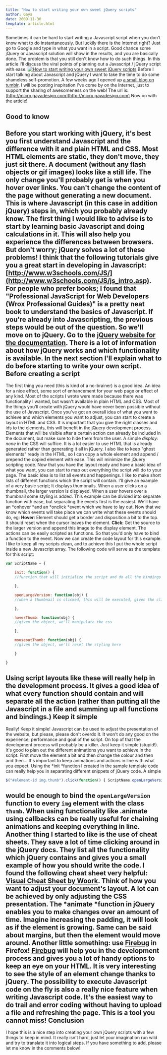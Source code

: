 ```yaml
---
title: "How to start writing your own sweet jQuery scripts"
author: Gaya
date: 2009-11-30
template: article.html
---
```

Sometimes it can be hard to start writing a Javascript script when you don't know what to do instantaneously. But luckily there is the Internet right? Just go to Google and type in what you want in a script. Good chance some jQuery or Javascript solution will show in the results, and you are basically done. The problem is that you still don't know how to do such things. In this article I'll discuss the viral points of planning out a Javascript / jQuery script with ease. [![How to start writing your own sweet jQuery scripts](/articles/how-to-start-writing-your-own-sweet-jquery-scripts/startjquery.jpg "How to start writing your own sweet jQuery scripts")](http://www.gayadesign.com/articles/how-to-start-writing-your-own-sweet-jquery-scripts/)<span id="more-592"></span> Before I start talking about Javascript and jQuery I want to take the time to do some shameless self-promotion. A few weeks ago I opened up [a small blog on tumblr](http://micro.gayadesign.com). I will be posting inspiration I've come by on the Internet, just to support the sharing of awesomeness on the web! The url is: [http://micro.gayadesign.com](http://micro.gayadesign.com) Now on with the article!

Good to know
------------

 Before you start working with jQuery, it's best you first understand Javascript and the difference with it and plain HTML and CSS. Most HTML elements are static, they don't move, they just sit there. A document (without any flash objects or gif images) looks like a still life. The only change you'll probably get is when you hover over links. You can't change the content of the page without generating a new document. This is where Javascript (in this case in addition jQuery) steps in, which you probably already know. The first thing I would like to advise is to start by learning basic Javascript and doing calculations in it. This will also help you experience the differences between browsers. But don't worry; jQuery solves a lot of these problems! I think that the following tutorials give you a great start in developing in Javascript: [http://www.w3schools.com/JS/](http://www.w3schools.com/JS/js_intro.asp). For people who prefer books; I found that "Professional JavaScript for Web Developers (Wrox Professional Guides)" is a pretty neat book to understand the basics of Javascript. If you're already into Javascripting, the previous steps would be out of the question. So we'll move on to jQuery. Go to the [jQuery website for the documentation](http://docs.jquery.com/Main_Page). There is a lot of information about how jQuery works and which functionality is available. In the next section I'll explain what to do before starting to write your own script. Before creating a script
------------------------

 The first thing you need (this is kind of a no-brainer) is a good idea. An idea for a nice effect, some sort of enhancement for your web page or effect of any kind. Most of the scripts I wrote were made because there was functionality I wanted, but wasn't available in plain HTML and CSS. Most of the things you'll create with jQuery would have never been possible without the use of Javascript. Once you've got an overall idea of what you want to achieve and which elements you want to adjust, you can start to create a layout in HTML and CSS. It is important that you give the right classes and ids to the elements, this will benefit in the jQuery development process. Elements that will be visible after a certain action can already be included in the document, but make sure to hide them from the user. A simple *display: none* in the CSS will suffice. It is a lot easier to use HTML that is already generated rather than generating it all in jQuery. I also like to keep "ghost elements" ready in the HTML, so I can copy a whole element and append / prepend the copied element with ease. This will minimize the jQuery scripting code. Now that you have the layout ready and have a basic idea of what you want, you can start to map out everything the script will do to your page. The basic idea is to list all events and happenings. I like to make short lists of different functions which the script will contain. I'll give an example of a very basic script; It displays thumbnails. When a user clicks on a thumbnail, the larger version is displayed. When a user hovers over a thumbnail some styling is added. This example can be divided into separate function with ease, but separating the events first is the easiest. We'll have an *onhover *and an *onclick *event which we have to lay out. Now that we know which events will take place we can write what these events should do, eg: **Hover**: Element should get a border and disposition a bit to the top. It should reset when the cursor leaves the element. **Click**: Get the source to the larger version and append this image to the display element. The actions can be easily scripted as functions. So that you'd only have to bind a function to the event. Now we can create the code layout for this example. I like to keep all my scripts clean, and to achieve this I put the whole script inside a new Javascript array. The following code will serve as the template for this script: 
```javascript
var ScriptName = {

    init: function() {
    //function that will initialize the script and do all the bindings

    },

    openLargeVersion: function(obj) {
    //when a thumbnail is clicked, this will be executed, given the clicked element

    },

    hoverThumb: function(obj) {
    //given the object, we'll manipulate the css

    },

    mouseoutThumb: function(obj) {
    //given the object, we'll reset the styling here

    }

}
```
 Using script layouts like these will really help in the development process. It gives a good idea of what every function should contain and will separate all the action (rather than putting all the Javascript in a file and summing up all functions and bindings.) Keep it simple
--------------

 Really! Keep it simple! Javascript can be used to adjust the presentation of the website, but please, please don't overdo it. It won't do any good on the experience, performance and goal of the script. On top of that the development process will probably be a killer. Just keep it simple (stupid!). It's good to plan out the different animations you want to achieve in the script. First move the element a bit and then change the colour and then and then... It's important to keep animations and actions in line with what you expect. Using the *init *function I created in the sample template code can really help you in separating different snippets of jQuery code. A simple 
```javascript
$("#element-id img.thumb").click(function() { ScriptName.openLargeVersion($(this)) });
```
 would be enough to bind the `openLargeVersion` function to every `img` element with the class `thumb`. When using functionality like .animate using callbacks can be really useful for chaining animations and keeping everything in line. Another thing I started to like is the use of cheat sheets. They save a lot of time clicking around in the jQuery docs. They list all the functionality which jQuery contains and gives you a small example of how you should write the code. I found the following cheat sheet very helpful: [Visual Cheat Sheet by Woork](http://woork.blogspot.com/2009/09/jquery-visual-cheat-sheet.html). Think of how you want to adjust your document's layout. A lot can be achieved by only adjusting the CSS presentation. The *animate *function in jQuery enables you to make changes over an amount of time. Imagine increasing the padding, it will look as if the element is growing. Same can be said about margins, but then the element would move around. Another little something: use [Firebug](https://addons.mozilla.org/en-US/firefox/addon/1843) in Firefox! [Firebug](https://addons.mozilla.org/en-US/firefox/addon/1843) will help you in the development process and gives you a lot of handy options to keep an eye on your HTML. It is very interesting to see the style of an element change thanks to jQuery. The possibility to execute Javascript code on the fly is also a really nice feature when writing Javascript code. It's the easiest way to do trail and error coding without having to upload a file and refreshing the page. This is a tool you cannot miss! Conclusion
----------

 I hope this is a nice step into creating your own jQuery scripts with a few things to keep in mind. It really isn't hard, just let your imagination run wild and try to translate it into logical steps. If you have something to add, please let me know in the comments below!